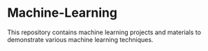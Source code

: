 # Machine-Learning

This repository contains machine learning projects and materials to demonstrate various machine learning techniques.
